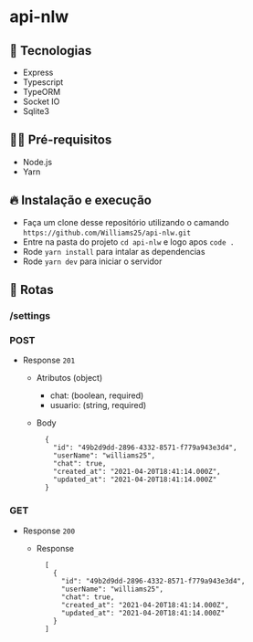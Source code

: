 # api-nlw

## 🚀 Tecnologias

- Express
- Typescript
- TypeORM
- Socket IO
- Sqlite3

## ✋🏻 Pré-requisitos

- Node.js
- Yarn

## 🔥 Instalação e execução

- Faça um clone desse repositório utilizando o camando `https://github.com/Williams25/api-nlw.git`
- Entre na pasta do projeto `cd api-nlw` e logo apos `code .`
- Rode `yarn install` para intalar as dependencias
- Rode `yarn dev` para iniciar o servidor

## :rocket: Rotas


### /settings

### POST

- Response `201`

  - Atributos (object)

    - chat: (boolean, required)
    - usuario: (string, required)

  - Body

          {
            "id": "49b2d9dd-2896-4332-8571-f779a943e3d4",
            "userName": "williams25",
            "chat": true,
            "created_at": "2021-04-20T18:41:14.000Z",
            "updated_at": "2021-04-20T18:41:14.000Z"
          }

### GET

- Response `200`

  - Response

          [
            {
              "id": "49b2d9dd-2896-4332-8571-f779a943e3d4",
              "userName": "williams25",
              "chat": true,
              "created_at": "2021-04-20T18:41:14.000Z",
              "updated_at": "2021-04-20T18:41:14.000Z"
            }
          ]
